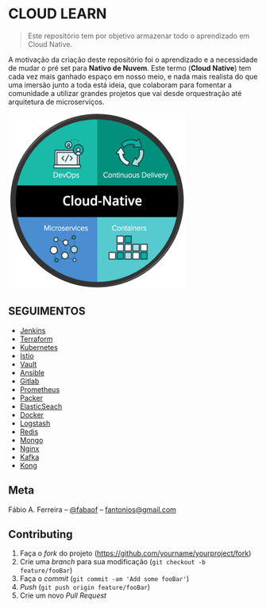 # CLOUD LEARN
> Este repositório tem por objetivo armazenar todo o aprendizado em Cloud Native.

A motivação da criação deste repositório foi o aprendizado e a necessidade de mudar o pré set para **Nativo de Nuvem**. Este termo (__Cloud Native__) tem cada vez mais ganhado espaço em nosso meio, e nada mais realista do que uma imersão junto a toda está ideia, que colaboram para fomentar a comunidade a utilizar grandes projetos que vai desde orquestração até arquitetura de microserviços.

![Cloud Native](docs/resources/cloud_native_1.png "Cloud Native")

## SEGUIMENTOS

* [Jenkins](/Jenkins/jenkins.md)
* [Terraform](/Terraform/terraform.md)
* [Kubernetes](Kubernetes/kubernetes.md)
* [Istio](Istio/istio.md)
* [Vault](Vault/vault.md)
* [Ansible]()
* [Gitlab]()
* [Prometheus]()
* [Packer](Packer/packer.md)
* [ElasticSeach]()
* [Docker]()
* [Logstash]()
* [Redis]()
* [Mongo]()
* [Nginx]()
* [Kafka]()
* [Kong]()



## Meta

Fábio A. Ferreira – [@fabaof](https://twitter.com/fabaof) – fantonios@gmail.com


## Contributing

1. Faça o _fork_ do projeto (<https://github.com/yourname/yourproject/fork>)
2. Crie uma _branch_ para sua modificação (`git checkout -b feature/fooBar`)
3. Faça o _commit_ (`git commit -am 'Add some fooBar'`)
4. _Push_ (`git push origin feature/fooBar`)
5. Crie um novo _Pull Request_
